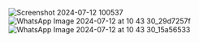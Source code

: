 ![Screenshot 2024-07-12 100537](https://github.com/user-attachments/assets/1aafaac8-e6d7-4d5f-b8f5-c0e5b1a49650)
![WhatsApp Image 2024-07-12 at 10 43 30_29d7257f](https://github.com/user-attachments/assets/d53d9c9f-b7d2-48a0-816c-d6fd79c9765c)
![WhatsApp Image 2024-07-12 at 10 43 30_15a56533](https://github.com/user-attachments/assets/fea1cd3d-69ca-4ef2-b962-7f030dc5d471)

